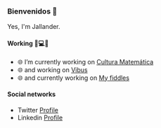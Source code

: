 ### Bienvenidos 👋

Yes, I'm Jallander.

#### Working 📡💻🌐

- 🌐 I’m currently working on [Cultura Matemática](https://cultura-matematica.galidea.es)
- 🌐 and working on [Vibus](https://vibus.galidea.es)
- 🌐 and currently working on [My fiddles](https://jsfiddle.net/user/jallander/fiddles/)

#### Social networks

-  Twitter [Profile](https://twitter.com/JallProfesor)
-  Linkedin [Profile](https://www.linkedin.com/in/jos%C3%A9-antonio-l%C3%B3pez-lorenzo/)

<!--
**joseantoniolopezlorenzo/joseantoniolopezlorenzo** is a ✨ _special_ ✨ repository because its `README.md` (this file) appears on your GitHub profile.

Here are some ideas to get you started:

- 🔭 I’m currently working on [Cultura Matemática](https://cultura-matematica.galidea.es)
- 🌱 I’m currently learning ...
- 👯 I’m looking to collaborate on ...
- 🤔 I’m looking for help with ...
- 💬 Ask me about ...
- 📫 How to reach me: ...
- 😄 Pronouns: ...
- ⚡ Fun fact: ...
-->
